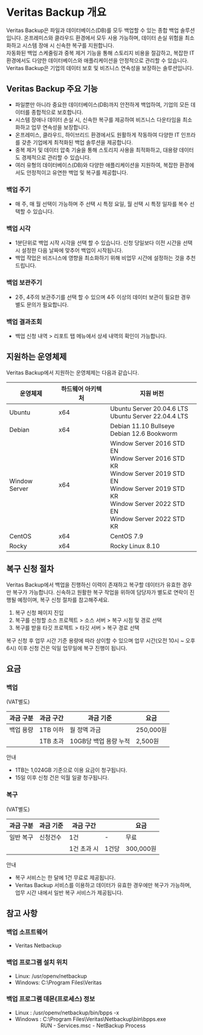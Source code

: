 # Veritas Backup 개요

Veritas Backup은 파일과 데이터베이스(DB)를 모두 백업할 수 있는 종합 백업 솔루션입니다. 온프레미스와 클라우드 환경에서 모두 사용 가능하며, 데이터 손실 위험을 최소화하고 시스템 장애 시 신속한 복구를 지원합니다.<br> 자동화된 백업 스케줄링과 중복 제거 기능을 통해 스토리지 비용을 절감하고, 복잡한 IT 환경에서도 다양한 데이터베이스와 애플리케이션을 안정적으로 관리할 수 있습니다. Veritas Backup은 기업의 데이터 보호 및 비즈니스 연속성을 보장하는 솔루션입니다.



## Veritas Backup 주요 기능

* 파일뿐만 아니라 중요한 데이터베이스(DB)까지 안전하게 백업하여, 기업의 모든 데이터를 종합적으로 보호합니다.
* 시스템 장애나 데이터 손실 시,  신속한 복구를 제공하여 비즈니스 다운타임을 최소화하고 업무 연속성을 보장합니다.
* 온프레미스, 클라우드, 하이브리드 환경에서도 원활하게 작동하여 다양한 IT 인프라를 갖춘 기업에게 최적화된 백업 솔루션을 제공합니다.
* 중복 제거 및 데이터 압축 기술을 통해 스토리지 사용을 최적화하고, 대용량 데이터도 경제적으로 관리할 수 있습니다.
* 여러 유형의 데이터베이스(DB)와 다양한 애플리케이션을 지원하여, 복잡한 환경에서도 안정적이고 유연한 백업 및 복구를 제공합니다.

### 백업 주기
* 매 주, 매 월 선택이 가능하며 주 선택 시 특정 요일, 월 선택 시 특정 일자를 복수 선택할 수 있습니다.

### 백업 시각
* 1분단위로 백업 시작 시각을 선택 할 수 있습니다. 신청 당일보다 이전 시간을 선택 시 설정한 다음 날짜에 맞추어 백업이 시작됩니다.
* 백업 작업은 비즈니스에 영향을 최소화하기 위해 비업무 시간에 설정하는 것을 추천드립니다.

### 백업 보관주기
* 2주, 4주의  보관주기를 선택 할 수 있으며 4주 이상의 데이터 보관이 필요한 경우 별도 문의가 필요합니다.

### 백업 결과조회
* 백업 신청 내역 > 리포트 탭 메뉴에서 상세 내역의 확인이 가능합니다. 

## 지원하는 운영체제

Veritas Backup에서 지원하는 운영체제는 다음과 같습니다.

| 운영체제 | 하드웨어 아키텍처 | 지원 버전 |
| --------------- | --------------- | --------------- |
| Ubuntu | x64 | Ubuntu Server 20.04.6 LTS<br>Ubuntu Server 22.04.4 LTS<br> |
| Debian| x64 | Debian 11.10 Bullseye<br>Debian 12.6 Bookworm<br> |
| Window Server| x64 | Window Server 2016 STD EN<br>Window Server 2016 STD KR<br>Window Server 2019 STD EN<br>Window Server 2019 STD KR<br>Window Server 2022 STD EN<br>Window Server 2022 STD KR<br> |
| CentOS| x64 | CentOS 7.9 |
| Rocky| x64 | Rocky Linux 8.10 |


## 복구 신청 절차

Veritas Backup에서 백업을 진행하신 이력이 존재하고 복구할 데이터가 유효한 경우만 복구가 가능합니다. 신속하고 원활한 복구 작업을 위하여 담당자가 별도로 연락이 진행될 예정이며, 복구 신청 절차를 참고해주세요.
1. 복구 신청 페이지 진입
2. 복구를 신청할  소스 프로젝트 > 소스 서버 >  복구 시점 및 경로 선택
3. 복구를 받을 타깃 프로젝트 > 타깃 서버 > 복구 경로 선택

복구 신청 후 업무 시간 기준 용량에 따라 상이할 수 있으며 업무 시간(오전 10시 ~ 오후 6시) 이후 신청 건은 익일 업무일에 복구 진행이 됩니다.

## 요금

### 백업

(VAT별도)
<!-- VAT별도는 우측 정렬이 필요합니다. 기획서(https://www.figma.com/design/nRpr7Bz9sLXndbtHEfAIkO/Veritas-Backup-%EC%84%9C%EB%B9%84%EC%8A%A4-%EC%86%8C%EA%B0%9C?node-id=0-1&node-type=canvas&t=y0hB3ulN21IOVsCk-0)참고 부탁드립니다. -->
| 과금 구분 | 과금 구간 | 과금 기준 | 요금 |
| --------------- | --------------- | --------------- | --------------- |
| 백업 용량 | 1TB 이하 | 월 정액 과금 | 250,000원 |
|          | 1TB 초과 | 10GB당 백업 용량 누적 | 2,500원 |
<!-- 표에서 백업용량은 아래 행과 머지되어야 합니다. 기획서(https://www.figma.com/design/nRpr7Bz9sLXndbtHEfAIkO/Veritas-Backup-%EC%84%9C%EB%B9%84%EC%8A%A4-%EC%86%8C%EA%B0%9C?node-id=0-1&node-type=canvas&t=y0hB3ulN21IOVsCk-0)참고 부탁드립니다.  -->
안내
<!-- 디자인 가이드에서 제공중인 안내 아이콘 이미지를 사용하고 싶습니다. 불가능하다면 이미지 인입하지 않겠습니다. 자세한 내용은 기획서(https://www.figma.com/design/nRpr7Bz9sLXndbtHEfAIkO/Veritas-Backup-%EC%84%9C%EB%B9%84%EC%8A%A4-%EC%86%8C%EA%B0%9C?node-id=0-1&node-type=canvas&t=y0hB3ulN21IOVsCk-0) 참고 부탁드립니다.  -->
* 1TB는 1,024GB 기준으로 이용 요금이 청구됩니다.
* 15일 이후 신청 건은 익월 일괄 청구됩니다.




### 복구

(VAT별도)
<!-- VAT별도는 우측 정렬이 필요합니다.  -->
| 과금 구분 | 과금 기준 | 과금 구간 |  | 요금 |
| --------------- | --------------- | --------------- | --------------- | --------------- |
| 일반 복구 | 신청건수 | 1건 |- | 무료 |
|          |  | 1건 초과 시 | 1건당 | 300,000원 |
<!-- 표에서 일반복구와 신청건수는 아래 행과 머지, 과금 구간은 옆의 칸과 머지되어야 합니다. 자세한 내용은 피그마 기획서(https://www.figma.com/design/nRpr7Bz9sLXndbtHEfAIkO/Veritas-Backup-%EC%84%9C%EB%B9%84%EC%8A%A4-%EC%86%8C%EA%B0%9C?node-id=0-1&node-type=canvas&t=y0hB3ulN21IOVsCk-0)를 참고해주세요  -->
안내
<!-- 디자인 가이드에서 제공중인 안내 아이콘 이미지를 사용하고 싶습니다. 불가능하다면 이미지 인입하지 않겠습니다. 자세한 내용은은 기획서(https://www.figma.com/design/nRpr7Bz9sLXndbtHEfAIkO/Veritas-Backup-%EC%84%9C%EB%B9%84%EC%8A%A4-%EC%86%8C%EA%B0%9C?node-id=0-1&node-type=canvas&t=y0hB3ulN21IOVsCk-0) 참고 부탁드립니다.  -->
* 복구 서비스는 한 달에 1건 무료로 제공됩니다.
* Veritas Backup 서비스를 이용하고 데이터가 유효한 경우에만 복구가 가능하며, 업무 시간 내에서 일반 복구 서비스가 제공됩니다.  



## 참고 사항

### 백업 소프트웨어
* Veritas Netbackup
### 백업 프로그램 설치 위치
* Linux: /usr/openv/netbackup
* Windows: C:\Program Files\Veritas
### 백업 프로그램 데몬(프로세스) 정보
* Linux : /usr/openv/netbackup/bin/bpps -x
* Windows : C:\Program Files\Veritas\Netbackup\bin\bpps.exe<br>&nbsp;&nbsp;&nbsp;&nbsp;&nbsp;&nbsp;&nbsp;&nbsp;&nbsp;&nbsp;&nbsp;&nbsp;&nbsp;&nbsp;&nbsp;&nbsp;&nbsp;RUN - Services.msc - NetBackup Process
